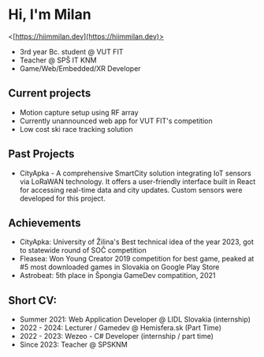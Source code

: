 
# Hi, I'm Milan
<[https://hiimmilan.dev](https://hiimmilan.dev)>
- 3rd year Bc. student @ VUT FIT
- Teacher @ SPŠ IT KNM
- Game/Web/Embedded/XR Developer

## Current projects
- Motion capture setup using RF array
- Currently unannounced web app for VUT FIT's competition
- Low cost ski race tracking solution

## Past Projects
- CityApka - A comprehensive SmartCity solution integrating IoT sensors via LoRaWAN technology. It offers a user-friendly interface built in React for accessing real-time data and city updates. Custom sensors were developed for this project.

## Achievements
- CityApka: University of Žilina's Best technical idea of the year 2023, got to statewide round of SOČ competition
- Fleasea: Won Young Creator 2019 competition for best game, peaked at #5 most downloaded games in Slovakia on Google Play Store
- Astrobeat: 5th place in Špongia GameDev compatition, 2021

## Short CV:
- Summer 2021: Web Application Developer @ LIDL Slovakia (internship)
- 2022 - 2024: Lecturer / Gamedev @ Hemisfera.sk (Part Time)
- 2022 - 2023: Wezeo - C# Developer (internship / part time)
- Since 2023: Teacher @ SPSKNM
